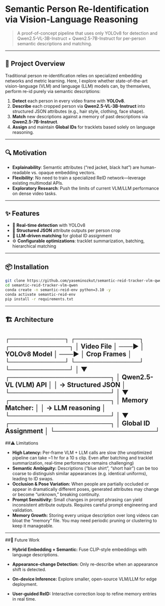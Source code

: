 # Semantic Person Re-Identification via Vision-Language Reasoning
> A proof-of-concept pipeline that uses only YOLOv8 for detection and Qwen2.5-VL-3B-Instruct + Qwen2.5-7B-Instruct for per-person semantic descriptions and matching.

---

## 🚀 Project Overview

Traditional person re-identification relies on specialized embedding networks and metric learning. Here, I explore whether state-of-the-art vision-language (VLM) and language (LLM) models can, by themselves, perform re-id purely via semantic descriptions:

1. **Detect** each person in every video frame with **YOLOv8**.  
2. **Describe** each cropped person via **Qwen2.5-VL-3B-Instruct** into structured JSON attributes (e.g., hair style, clothing, face shape).  
3. **Match** new descriptions against a memory of past descriptions via **Qwen2.5-7B-Instruct**.  
4. **Assign** and maintain **Global IDs** for tracklets based solely on language reasoning.

---

## 🔍 Motivation

- **Explainability**: Semantic attributes (“red jacket, black hat”) are human-readable vs. opaque embedding vectors.  
- **Flexibility**: No need to train a specialized ReID network—leverage existing multimodal APIs.  
- **Exploratory Research**: Push the limits of current VLM/LLM performance on dense video tasks.

---

## ✨ Features

- 🚨 **Real-time detection** with YOLOv8  
- 📝 **Structured JSON** attribute outputs per person crop  
- 🧠 **LLM-driven matching** for global ID assignment  
- ⚙️ **Configurable optimizations**: tracklet summarization, batching, hierarchical matching

---

## 📦 Installation

```bash
git clone https://github.com/yaseminozkut/semantic-reid-tracker-vlm-qwen.git
cd semantic-reid-tracker-vlm-qwen
conda create -n semantic-reid-env python=3.10 -y
conda activate semantic-reid-env
pip install -r requirements.txt
```

---

## 🏗 Architecture

┌────────────┐       ┌──────────────┐       ┌─────────────┐
│ Video File │ ───▶  │ YOLOv8 Model │ ───▶  │ Crop Frames │
└────────────┘       └──────────────┘       └─────────────┘
                                                  │
                                                  ▼
                                         ┌──────────────────────┐
                                         │ Qwen2.5-VL (VLM) API │
                                         │ → Structured JSON    │
                                         └──────────────────────┘
                                                  │
                                                  ▼
                                         ┌──────────────────────┐
                                         │ Memory Matcher:      │
                                         │ → LLM reasoning      │
                                         └──────────────────────┘
                                                  │
                                                  ▼
                                         ┌──────────────────────┐
                                         │ Global ID Assignment │
                                         └──────────────────────┘
---

##⚠️ Limitations

- **High Latency:** Per-frame VLM + LLM calls are slow (the unoptimized pipeline can take ~1 hr for a 10 s clip. Even after batching and tracklet summarization, real-time performance remains challenging)
- **Semantic Ambiguity:** Descriptions (“blue shirt”, “short hair”) can be too coarse to distinguish similar appearances (e.g. identical uniforms), leading to ID swaps.
- **Occlusion & Pose Variation:** When people are partially occluded or appear in dramatically different poses, generated attributes may change or become “unknown,” breaking continuity.
- **Prompt Sensitivity:** Small changes in prompt phrasing can yield inconsistent attribute outputs. Requires careful prompt engineering and validation.
- **Memory Growth:** Storing every unique description over long videos can bloat the “memory” file. You may need periodic pruning or clustering to keep it manageable.
---

##🔮 Future Work

- **Hybrid Embedding + Semantic:** Fuse CLIP-style embeddings with language descriptions.

- **Appearance-change Detection:** Only re-describe when an appearance shift is detected.

- **On-device Inference:** Explore smaller, open-source VLM/LLM for edge deployment.

- **User-guided ReID:** Interactive correction loop to refine memory entries in real time.




